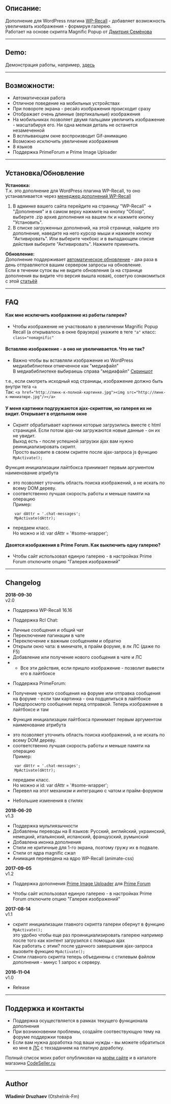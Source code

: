 ## Описание:  

Дополнение для WordPress плагина [WP-Recall](https://wordpress.org/plugins/wp-recall/) - добавляет возможность увеличивать изображения - формируя галерею.  
Работает на основе скрипта Magnific Popup от [Дмитрия Семёнова](http://dimsemenov.com/plugins/magnific-popup/)  

------------------------------

## Demo:

Демонстрация работы, например, [здесь](https://otshelnik-fm.ru/alternativa-wordpress-plaginu-theme-my-login/)  

------------------------------

## Возможности:  

- Автоматическая работа  
- Отличное поведение на мобильных устройствах  
- При повороте экрана - ресайз изображения происходит сразу  
- Отображает очень длинные (вертикальные) изображения  
- На мобильниках позволяет двумя пальцами увеличить изображение - масштабируя его. Ни одна мелкая деталь не останется незамеченной  
- В всплывающем окне воспроизводит Gif-анимацию  
- Возможно исключить увеличение изображения  
- 8 языков
- Поддержка PrimeForum и Prime Image Uploader

------------------------------

## Установка/Обновление  

**Установка:**  
Т.к. это дополнение для WordPress плагина WP-Recall, то оно устанавливается через [менеджер дополнений WP-Recall](https://codeseller.ru/obshhie-svedeniya-o-dopolneniyax-wp-recall/)  

1. В админке вашего сайта перейдите на страницу "WP-Recall" -> "Дополнения" и в самом верху нажмите на кнопку "Обзор", выберите .zip архив дополнения на вашем пк и нажмите кнопку "Установить".  
2. В списке загруженных дополнений, на этой странице, найдите это дополнение, наведите на него курсор мыши и нажмите кнопку "Активировать". Или выберите чекбокс и в выпадающем списке действия выберите "Активировать". Нажмите применить.  


**Обновление:**  
Дополнение поддерживает [автоматическое обновление](https://codeseller.ru/avtomaticheskie-obnovleniya-dopolnenij-plagina-wp-recall/) - два раза в день отправляются вашим сервером запросы на обновление.  
Если в течении суток вы не видите обновления (а на странице дополнения вы видите что версия вышла новая), советую ознакомиться с этой [статьёй](https://codeseller.ru/post-group/rabota-wordpress-krona-cron-prinuditelnoe-vypolnenie-kron-zadach-dlya-wp-recall/) 

------------------------------

## FAQ  

#### Как мне исключить изображение из работы галереи?  
- Чтобы изображение не участвовало в увеличении Magnific Popup Recall (а открывалось в окне браузера) укажите в теге `"a"` класс: `class="nomagnific"`  
  
  

#### Вставляю изображение - а оно не увеличивается. Что не так?  
- Важно чтобы вы вставляли изображение из WordPress медиабиблиотеки отмеченное как "медиафайл"  
В медиабиблиотеке выбираешь справа "медиафайл" [Скриншот](https://yadi.sk/i/ZrzNkrV-y75JV)  

т.е., если смотреть исходный код страницы, изображение должно быть внутри тега `<a`  
Так: `<a href="http://линк-к-полной-картинке.jpg"><img src="http://линк-к-миниатюре.jpg"/></a>`  
  
  

#### У меня картинки подгружаются ajax-скриптом, но галерея их не видит. Открывает в отдельном окне  
- Скрипт обрабатывает картинки которые загрузились вместе с html страницей. Если потом ajax-ом загружаются новые данные - он их не увидит.  
Выход есть - после успешной загрузки ajax вам нужно реинициализировать скрипт.  
Просто вызовите в своем скрипте после ajax-запроса js функцию `MpActivate();`  

Функция инициализации лайтбокса принимает первым аргументом наименование атрибута  
- это позволяет уточнить область поиска изображений, а не искать по всему DOM дереву.  
- соответственно лучшая скорость работы и меньше памяти на операцию  
Пример:  
```
    var dAttr = '.chat-messages';  
    MpActivate(dAttr);  
```
- передаем класс.   
Но можно и id: var dAttr = '#some-wrapper';  


#### Двоятся изображения в Prime Forum. Как выключить одну галерею?
- Чтобы сайт использовал единую галерею - в настройках Prime Forum отключите опцию "Галерея изображений"

------------------------------

## Changelog  
**2018-09-30**  
v2.0  
* Поддержка WP-Recall 16.16  

* Поддержка Rcl Chat:  
- Личные сообщения и общий чат  
- Переключение пагинации в чате  
- Переключение к важным сообщениям и обратно  
- Открыли окно чата: в миничате, в прайм форуме, в лк ЛС (даже по F5)  
- Добавление или получение нового сообщения в чате и ЛС  
- - Все эти действия, если пришло изображение - позволит вывести его в лайтбоксе  

* Поддержка PrimeForum:  
- Получение чужого сообщения на форуме или отправка сообщения на форуме - если там картинка - она подцепиться в лайтбоксе  
- Предпросмотр сообщения перед отправкой. Теперь изображение в лайтбоксе и там  

* Функция инициализации лайтбокса принимает первым аргументом наименование атрибута   
- это позволяет уточнить область поиска изображений, а не искать по всему DOM дереву.  
- соответственно лучшая скорость работы и меньше памяти на операцию  
Пример:  
```
    var dAttr = '.chat-messages';  
    MpActivate(dAttr);  
```
- передаем класс.  
Но можно и id: var dAttr = '#some-wrapper';  
- Перевел на этот механизм и интеграцию с чатом и прайм-форумом  

* Небольшие изменения в стилях  


**2018-06-20**  
v1.3  
* Поддержка мультиязычности  
* Добавлены переводы на 8 языков: Русский, английский, украинский, немецкий, итальянский, испанский, французский, румынский  
* Добавлена иконка дополнения  
* Стили не критичные для 1-го экрана, поэтому гружу их в подвале.  
* Стили от ядра magnific сжал  
* Анимация переведена на ядро WP-Recall (animate-css)  


**2017-09-05**  
v1.2  
* Поддержка дополнения [Prime Image Uploader](https://codeseller.ru/products/prime-image-uploader/) для [Prime Forum](https://codeseller.ru/products/primeforum/)  
- Чтобы сайт использовал единую галерею - в настройках Prime Forum отключите опцию "Галерея изображений"  



**2017-08-14**  
v1.1  
- скрипт инициализации главного скрипта галереи обернут в функцию `MpActivate();`  
это удобно чтобы еще раз проинициализировать галерею например после того как контент загрузился с помощью ajax  
Как работать с этим? после удачного завершения ajax-запроса вызовите функцию `MpActivate();`  
- Стили главного скрипта теперь объединены с стилевым файлом дополнения - минус 1 запрос к серверу.  


**2016-11-04**  
v1.0  
- Release  

------------------------------

## Поддержка и контакты  

* Поддержка осуществляется в рамках текущего функционала дополнения  
* При возникновении проблемы, создайте соотвествующую тему на форуме поддержки товара  
* Если вам нужна доработка под ваши нужды - вы можете обратиться ко мне в [ЛС](https://codeseller.ru/author/otshelnik-fm/?tab=chat) с техзаданием на платную доработку.  

Полный список моих работ опубликован на [моём сайте](https://otshelnik-fm.ru/all-my-addons-for-wp-recall/) и в каталоге магазина [CodeSeller.ru](https://codeseller.ru/author/otshelnik-fm/?tab=publics&subtab=type-products)  

------------------------------

## Author  

**Wladimir Druzhaev** (Otshelnik-Fm)  
